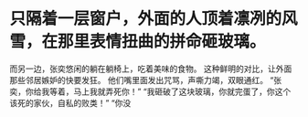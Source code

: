 # 只隔着一层窗户，外面的人顶着凛冽的风雪，在那里表情扭曲的拼命砸玻璃。
而另一边，张奕悠闲的躺在躺椅上，吃着美味的食物。
这种鲜明的对比，让外面那些邻居嫉妒的快要发狂。
他们嘴里面发出咒骂，声嘶力竭，双眼通红。
“张奕，你给我等着，马上我就弄死你！”
“我砸破了这块玻璃，你就完蛋了，你这个该死的家伙，自私的败类！”
“你没


